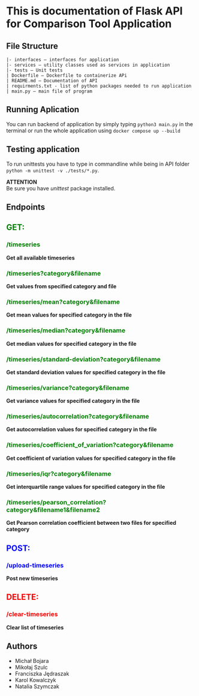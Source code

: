 # This is documentation of Flask API for Comparison Tool Application

## File Structure

```
|- interfaces – interfaces for application
|- services – utility classes used as services in application
|- tests – Unit tests
| Dockerfile – Dockerfile to containerize APi
| README.md – Documentation of API
| requirments.txt - list of python packages needed to run application
| main.py – main file of program
```

## Running Aplication

You can run backend of application by simply typing `python3 main.py` in the terminal or run the whole application using `docker compose up --build`

## Testing application

To run unittests you have to type in commandline while being in API folder `python -m unittest -v ./tests/*.py`.

**ATTENTION** <br>
Be sure you have *unittest* package installed.

## Endpoints

<h2 style = "color:green">GET:</h2>

<h3><span style= "color:green">/timeseries</span> </h3>
<b>Get all available timeseries</b>

<h3><span style= "color:green">/timeseries?category&filename</span></h3>
<b>Get values from specified category and file</b>

<h3><span style= "color:green">/timeseries/mean?category&filename</span></h3>
<b>Get mean values for specified category in the file</b>

<h3><span style= "color:green">/timeseries/median?category&filename</span></h3>
<b>Get median values for specified category in the file</b>

<h3><span style= "color:green">/timeseries/standard-deviation?category&filename</span></h3>
<b>Get standard deviation values for specified category in the file</b>

<h3><span style= "color:green">/timeseries/variance?category&filename</span></h3>
<b>Get variance values for specified category in the file</b>

<h3><span style= "color:green">/timeseries/autocorrelation?category&filename</span></h3>
<b>Get autocorrelation values for specified category in the file</b>

<h3><span style= "color:green">/timeseries/coefficient_of_variation?category&filename</span></h3>
<b>Get coefficient of variation values for specified category in the file</b>

<h3><span style= "color:green">/timeseries/iqr?category&filename</span></h3>
<b>Get interquartile range values for specified category in the file</b>

<h3><span style= "color:green">/timeseries/pearson_correlation?category&filename1&filename2</span></h3>
<b>Get Pearson correlation coefficient between two files for specified category</b>

<h2 style= "color:blue"> POST:</h2>
<h3><span style= "color:blue">/upload-timeseries</span></h3>
<b>Post new timeseries</b>

<h2 style= "color:red"> DELETE:</h2>
<h3><span style= "color:red">/clear-timeseries</span></h3>
<b>Clear list of timeseries</b>

## Authors

- Michał Bojara
- Mikołaj Szulc
- Franciszka Jędraszak
- Karol Kowalczyk
- Natalia Szymczak
